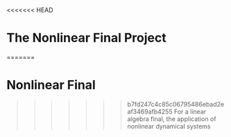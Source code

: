 <<<<<<< HEAD
# The Nonlinear Final Project
=======
# Nonlinear Final
>>>>>>> b7fd247c4c85c06795486ebad2eaf3469afb4255
For a linear algebra final, the application of nonlinear dynamical systems
